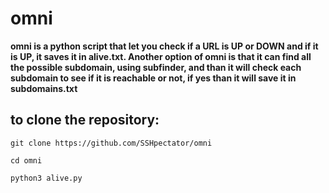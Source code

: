# omni
**omni is a python script that let you check if a URL is UP or DOWN and if it is UP, it saves it in alive.txt.  Another option of omni is that it can find all the possible subdomain, using subfinder, and than it will check each subdomain to see if it is reachable or not, if yes than it will save it in subdomains.txt**
## to clone the repository:
`git clone https://github.com/SSHpectator/omni`

`cd omni`

`python3 alive.py`
